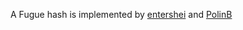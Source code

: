 A Fugue hash is implemented by [entershei](https://github.com/entershei) and [PolinB](https://github.com/PolinB)